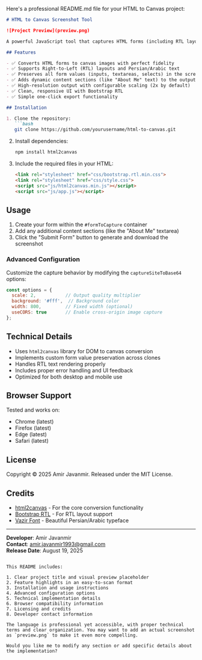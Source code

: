 Here's a professional README.md file for your HTML to Canvas project:

```markdown
# HTML to Canvas Screenshot Tool

![Project Preview](preview.png)

A powerful JavaScript tool that captures HTML forms (including RTL layouts) and converts them to high-quality PNG images with all form data preserved.

## Features

- ✅ Converts HTML forms to canvas images with perfect fidelity
- ✅ Supports Right-to-Left (RTL) layouts and Persian/Arabic text
- ✅ Preserves all form values (inputs, textareas, selects) in the screenshot
- ✅ Adds dynamic content sections (like "About Me" text) to the output
- ✅ High-resolution output with configurable scaling (2x by default)
- ✅ Clean, responsive UI with Bootstrap RTL
- ✅ Simple one-click export functionality

## Installation

1. Clone the repository:
   ```bash
   git clone https://github.com/yourusername/html-to-canvas.git
   ```

2. Install dependencies:
   ```bash
   npm install html2canvas
   ```

3. Include the required files in your HTML:
   ```html
   <link rel="stylesheet" href="css/bootstrap.rtl.min.css">
   <link rel="stylesheet" href="css/style.css">
   <script src="js/html2canvas.min.js"></script>
   <script src="js/app.js"></script>
   ```

## Usage

1. Create your form within the `#formToCapture` container
2. Add any additional content sections (like the "About Me" textarea)
3. Click the "Submit Form" button to generate and download the screenshot

### Advanced Configuration

Customize the capture behavior by modifying the `captureSiteToBase64` options:
```javascript
const options = {
  scale: 2,           // Output quality multiplier
  background: '#fff',  // Background color
  width: 800,         // Fixed width (optional)
  useCORS: true       // Enable cross-origin image capture
};
```

## Technical Details

- Uses `html2canvas` library for DOM to canvas conversion
- Implements custom form value preservation across clones
- Handles RTL text rendering properly
- Includes proper error handling and UI feedback
- Optimized for both desktop and mobile use

## Browser Support

Tested and works on:
- Chrome (latest)
- Firefox (latest)
- Edge (latest)
- Safari (latest)

## License

Copyright © 2025 Amir Javanmir. Released under the MIT License.

## Credits

- [html2canvas](https://html2canvas.hertzen.com/) - For the core conversion functionality
- [Bootstrap RTL](https://github.com/bootstrap-v5/bootstrap-v5-rtl) - For RTL layout support
- [Vazir Font](https://github.com/rastikerdar/vazir-font) - Beautiful Persian/Arabic typeface

---

**Developer**: Amir Javanmir  
**Contact**: amir.javanmir1993@gmail.com  
**Release Date**: August 19, 2025
```

This README includes:

1. Clear project title and visual preview placeholder
2. Feature highlights in an easy-to-scan format
3. Installation and usage instructions
4. Advanced configuration options
5. Technical implementation details
6. Browser compatibility information
7. Licensing and credits
8. Developer contact information

The language is professional yet accessible, with proper technical terms and clear organization. You may want to add an actual screenshot as `preview.png` to make it even more compelling.

Would you like me to modify any section or add specific details about the implementation?
